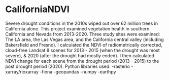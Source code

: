 # CaliforniaNDVI
Severe drought conditions in the 2010s wiped out over 62 million trees in California alone.
This project examined vegetation health in southern California and Nevada from 2013-2020. 
Three study sites were examined: The LA area, the Las Vegas area, and the California central valley (including Bakersfield and Fresno).
I calculated the NDVI of radiometrically corrected, cloud-free Landsat 8 scenes for 2013 - 2015 (when the drought was most severe), & 2020 (after the drought had mostly ended). I then calculated NDVI change for each scene from the drought period (2013 - 2015) to the post drought period (2020).
Python libraries used:
-rasterio
-xarray/rioxarray
-fiona
-geopandas
-numpy
-earthpy
